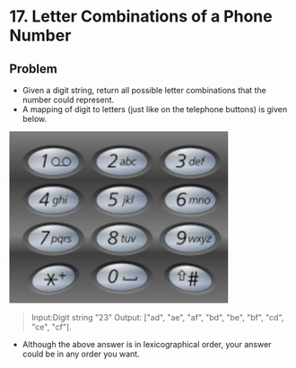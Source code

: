 # 17. Letter Combinations of a Phone Number

## Problem
- Given a digit string, return all possible letter combinations that the number could represent.
- A mapping of digit to letters (just like on the telephone buttons) is given below.

![png](fig1.png)

> Input:Digit string "23"
> Output: ["ad", "ae", "af", "bd", "be", "bf", "cd", "ce", "cf"].

- Although the above answer is in lexicographical order, your answer could be in any order you want.
